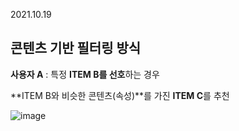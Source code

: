 2021.10.19

## 콘텐츠 기반 필터링 방식


**사용자 A** : 특정 **ITEM B를 선호**하는 경우 

**ITEM B와 비슷한 콘텐츠(속성)**를 가진 **ITEM C**를 추천  

![image](https://user-images.githubusercontent.com/75558808/137829153-39ceea98-f104-40f7-9b65-5ee7232ef042.png)
